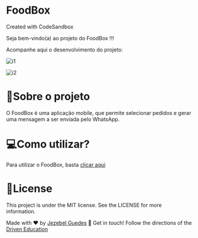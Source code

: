 # FoodBox
Created with CodeSandbox


<p>Seja bem-vindo(a) ao projeto do FoodBox !!!</p>

<p>Acompanhe aqui o desenvolvimento do projeto:</p>

![i1](https://user-images.githubusercontent.com/75287031/130266367-dcdac5e6-4d79-41c7-bdf7-b69c717fdb5d.png)

![i2](https://user-images.githubusercontent.com/75287031/130266404-d48ba4d2-f1ad-47f1-a999-1fc93376847b.png)




  <h1>💬Sobre o projeto </h1>
<p>O FoodBox  é uma aplicação mobile,  que permite selecionar pedidos e gerar uma mensagem a ser enviada pelo WhatsApp.</p> 


  <h1>💻Como utilizar?</h1>

  Para utilizar o FoodBox, basta [clicar aqui ](https://nfq1m.csb.app/)
 

 <h1>📝License</h1>
<p>This project is under the MIT license. See the LICENSE for more information.</p>

Made with ♥ by [Jezebel Guedes](https://www.linkedin.com/in/jezebel-guedes/) 👋 Get in touch! 
Follow the directions of the [Driven Education](https://driven.com.br/)





